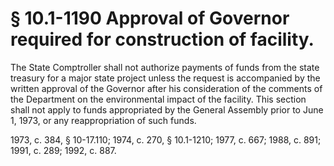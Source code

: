 # § 10.1-1190 Approval of Governor required for construction of facility.

<p>The State Comptroller shall not authorize payments of funds from the state treasury for a major state project unless the request is accompanied by the written approval of the Governor after his consideration of the comments of the Department on the environmental impact of the facility. This section shall not apply to funds appropriated by the General Assembly prior to June 1, 1973, or any reappropriation of such funds.</p><p>1973, c. 384, § 10-17.110; 1974, c. 270, § 10.1-1210; 1977, c. 667; 1988, c. 891; 1991, c. 289; 1992, c. 887.</p>